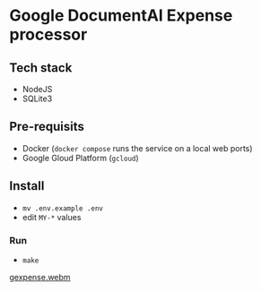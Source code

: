 # Google DocumentAI Expense processor 

## Tech stack
- NodeJS
- SQLite3

## Pre-requisits
- Docker (`docker compose` runs the service on a local web ports)
- Google Gloud Platform (`gcloud`)
<!-- TODO: Explain processor & service account setup -->


## Install

- `mv .env.example .env`
- edit `MY-*` values


### Run 
- `make`


[gexpense.webm](https://github.com/shellcatt/gexpense/assets/1937010/24d2a776-60e6-43d8-83d6-0b5ef831493c)

<!-- (<a href="https://youtu.be/iMyxBJkGrq0" target="_blank">YouTube</a>) -->
